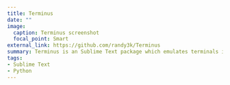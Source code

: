 ```yaml
---
title: Terminus
date: ""
image:
  caption: Terminus screenshot
  focal_point: Smart
external_link: https://github.com/randy3k/Terminus
summary: Terminus is an Sublime Text package which emulates terminals inside the editor.
tags:
- Sublime Text
- Python
---
```

